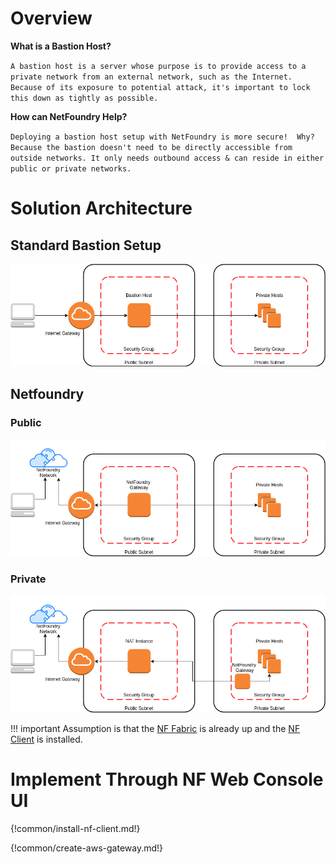 


# Overview

**What is a Bastion Host?**

`A bastion host is a server whose purpose is to provide access to a private network from an external network, such as the Internet. Because of its exposure to potential attack, it's important to lock this down as tightly as possible.`

**How can NetFoundry Help?**

`Deploying a bastion host setup with NetFoundry is more secure!  Why?  Because the bastion doesn't need to be directly accessible from outside networks. It only needs outbound access & can reside in either public or private networks.` 

# Solution Architecture

## Standard Bastion Setup

![image](../images/bastion-host.png)


## Netfoundry

### Public

![image](../images/netfoundry-bastion-public.png)


### Private

![image](../images/netfoundry-bastion-private.png)


!!! important
    Assumption is that the [NF Fabric](../netfoundry/fabric.md) is already up and the [NF Client](../netfoundry/client.md) is installed.

# Implement Through NF Web Console UI

{!common/install-nf-client.md!}

{!common/create-aws-gateway.md!}


